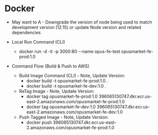 # Docker

- May want to A - Downgrade the version of node being used to match development version (12.15) or update Node version and related dependencies

- Local Run Command (CLI)
  - docker run -d -it -p 3000:80 --name opus-fe-test opusmarket-fe-prod:1.0

- Command Flow (Build & Push to AWS)
  - Build Image Command (CLI) - Note, Update Version:
    - docker build -t opusmarket-fe-prod:1.0 .
    - docker build -t opusmarket-fe-dev:1.0 .
  - ReTag Image - Note, Update Version:
    - docker tag opusmarket-fe-prod:1.0 396065130747.dkr.ecr.us-east-2.amazonaws.com/opusmarket-fe-prod:1.0
    - docker tag opusmarket-fe-dev:1.0 396065130747.dkr.ecr.us-east-2.amazonaws.com/opusmarket-fe-dev:1.0
  - Push Tagged Image - Note, Update Version: 
    - docker push 396065130747.dkr.ecr.us-east-2.amazonaws.com/opusmarket-fe-prod:1.0